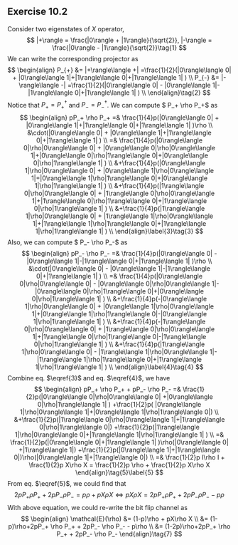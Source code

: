 ## Exercise 10.2

Consider two eigenstates of $X$ operator, 
$$
|+\rangle = \frac{|0\rangle + |1\rangle}{\sqrt{2}}, |-\rangle = \frac{|0\rangle - |1\rangle}{\sqrt{2}}\tag{1}
$$
We can write the corresponding projector as
$$
\begin{align}
P_{+} &= |+\rangle\langle +| =\frac{1}{2}(|0\rangle\langle 0| + |0\rangle\langle 1|+|1\rangle\langle 0|+|1\rangle\langle 1| ) \\
P_{-} &= |-\rangle\langle -| =\frac{1}{2}(|0\rangle\langle 0| - |0\rangle\langle 1|-|1\rangle\langle 0|+|1\rangle\langle 1| ) \\
\end{align}\tag{2}
$$
Notice that $P_{+} = P^{\dagger}_{+}$ and $P_{-} = P^{\dagger}_{-}$. We can compute $ P_+ \rho P_+$​ as 
$$
\begin{align}
 pP_+ \rho P_+ =& \frac{1}{4}p(|0\rangle\langle 0| + |0\rangle\langle 1|+|1\rangle\langle 0|+|1\rangle\langle 1| )\rho \\
 &\cdot(|0\rangle\langle 0| + |0\rangle\langle 1|+|1\rangle\langle 0|+|1\rangle\langle 1| ) \\
=& \frac{1}{4}p(|0\rangle\langle 0|\rho|0\rangle\langle 0| + |0\rangle\langle 0|\rho|0\rangle\langle 1|+|0\rangle\langle 0|\rho|1\rangle\langle 0|+|0\rangle\langle 0|\rho|1\rangle\langle 1| ) \\
 &+\frac{1}{4}p(|0\rangle\langle 1|\rho|0\rangle\langle 0| + |0\rangle\langle 1|\rho|0\rangle\langle 1|+|0\rangle\langle 1|\rho|1\rangle\langle 0|+|0\rangle\langle 1|\rho|1\rangle\langle 1| ) \\
 &+\frac{1}{4}p(|1\rangle\langle 0|\rho|0\rangle\langle 0| + |1\rangle\langle 0|\rho|0\rangle\langle 1|+|1\rangle\langle 0|\rho|1\rangle\langle 0|+|1\rangle\langle 0|\rho|1\rangle\langle 1| ) \\
 &+\frac{1}{4}p(|1\rangle\langle 1|\rho|0\rangle\langle 0| + |1\rangle\langle 1|\rho|0\rangle\langle 1|+|1\rangle\langle 1|\rho|1\rangle\langle 0|+|1\rangle\langle 1|\rho|1\rangle\langle 1| ) \\
\end{align}\label{3}\tag{3}
$$
Also, we can compute $ P_- \rho P_-$​ as
$$
\begin{align}
 pP_- \rho P_- =& \frac{1}{4}p(|0\rangle\langle 0| - |0\rangle\langle 1|-|1\rangle\langle 0|+|1\rangle\langle 1| )\rho \\
 &\cdot(|0\rangle\langle 0| - |0\rangle\langle 1|-|1\rangle\langle 0|+|1\rangle\langle 1| ) \\
=& \frac{1}{4}p(|0\rangle\langle 0|\rho|0\rangle\langle 0| - |0\rangle\langle 0|\rho|0\rangle\langle 1|-|0\rangle\langle 0|\rho|1\rangle\langle 0|+|0\rangle\langle 0|\rho|1\rangle\langle 1| ) \\
 &+\frac{1}{4}p(-|0\rangle\langle 1|\rho|0\rangle\langle 0| + |0\rangle\langle 1|\rho|0\rangle\langle 1|+|0\rangle\langle 1|\rho|1\rangle\langle 0|-|0\rangle\langle 1|\rho|1\rangle\langle 1| ) \\
 &+\frac{1}{4}p(-|1\rangle\langle 0|\rho|0\rangle\langle 0| + |1\rangle\langle 0|\rho|0\rangle\langle 1|+|1\rangle\langle 0|\rho|1\rangle\langle 0|-|1\rangle\langle 0|\rho|1\rangle\langle 1| ) \\
 &+\frac{1}{4}p(|1\rangle\langle 1|\rho|0\rangle\langle 0| - |1\rangle\langle 1|\rho|0\rangle\langle 1|-|1\rangle\langle 1|\rho|1\rangle\langle 0|+|1\rangle\langle 1|\rho|1\rangle\langle 1| ) \\
\end{align}\label{4}\tag{4}
$$
Combine eq. $\eqref{3}$ and eq. $\eqref{4}$, we have
$$
\begin{align}
 pP_+ \rho P_+ +  pP_- \rho P_- =& \frac{1}{2}p(|0\rangle\langle 0|\rho|0\rangle\langle 0| +|0\rangle\langle 0|\rho|1\rangle\langle 1| ) +\frac{1}{2}p( |0\rangle\langle 1|\rho|0\rangle\langle 1|+|0\rangle\langle 1|\rho|1\rangle\langle 0|) \\
 &+\frac{1}{2}p(|1\rangle\langle 0|\rho|0\rangle\langle 1|+|1\rangle\langle 0|\rho|1\rangle\langle 0|) +\frac{1}{2}p(|1\rangle\langle 1|\rho|0\rangle\langle 0|+|1\rangle\langle 1|\rho|1\rangle\langle 1| ) \\
=& \frac{1}{2}p(|0\rangle\langle 0|+|1\rangle\langle 1| )\rho(|0\rangle\langle 0| +|1\rangle\langle 1|) +\frac{1}{2}p(|0\rangle\langle 1|+|1\rangle\langle 0|)\rho(|0\rangle\langle 1|+|1\rangle\langle 0|) \\
=& \frac{1}{2}p I\rho I + \frac{1}{2}p X\rho X = \frac{1}{2}p \rho + \frac{1}{2}p X\rho X 
\end{align}\tag{5}\label{5}
$$
From eq. $\eqref{5}$, we could find that 
$$
2pP_+ \rho P_+ +  2pP_- \rho P_- = p\rho + pX\rho X \iff pX\rho X = 2pP_+ \rho P_+ +  2pP_- \rho P_- - p\rho\tag{6}\label{6}
$$
With above equation, we could re-write the bit flip channel as 
$$
\begin{align}
\mathcal{E}(\rho) &= (1-p)\rho + pX\rho X  \\
&= (1-p)\rho+2pP_+ \rho P_+ +  2pP_- \rho P_- - p\rho \\
&= (1-2p)\rho+2pP_+ \rho P_+ +  2pP_- \rho P_-
\end{align}\tag{7}
$$

